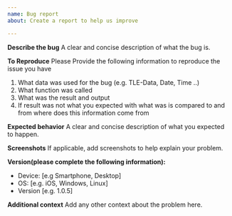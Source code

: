 ```yaml
---
name: Bug report
about: Create a report to help us improve

---
```


**Describe the bug**
A clear and concise description of what the bug is.

**To Reproduce**
Please Provide the following information to reproduce the issue you have
1. What data was used for the bug (e.g. TLE-Data, Date, Time ..)
2. What function was called
3. What was the result and output
4. If result was not what you expected with what was is compared to and from where does this information come from

**Expected behavior**
A clear and concise description of what you expected to happen.

**Screenshots**
If applicable, add screenshots to help explain your problem.

**Version(please complete the following information):**
- Device: [e.g Smartphone, Desktop]
 - OS: [e.g. iOS, Windows, Linux]
 - Version [e.g. 1.0.5]

**Additional context**
Add any other context about the problem here.
